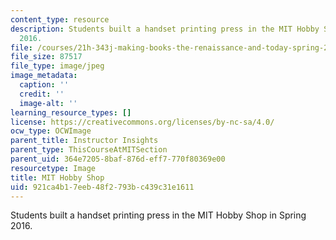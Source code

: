 ```yaml
---
content_type: resource
description: Students built a handset printing press in the MIT Hobby Shop in Spring
  2016.
file: /courses/21h-343j-making-books-the-renaissance-and-today-spring-2016/921ca4b17eeb48f2793bc439c31e1611_21h-343-classroom2.jpg
file_size: 87517
file_type: image/jpeg
image_metadata:
  caption: ''
  credit: ''
  image-alt: ''
learning_resource_types: []
license: https://creativecommons.org/licenses/by-nc-sa/4.0/
ocw_type: OCWImage
parent_title: Instructor Insights
parent_type: ThisCourseAtMITSection
parent_uid: 364e7205-8baf-876d-eff7-770f80369e00
resourcetype: Image
title: MIT Hobby Shop
uid: 921ca4b1-7eeb-48f2-793b-c439c31e1611
---
```

Students built a handset printing press in the MIT Hobby Shop in Spring 2016.